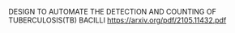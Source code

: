DESIGN TO AUTOMATE THE DETECTION AND COUNTING OF TUBERCULOSIS(TB) BACILLI
https://arxiv.org/pdf/2105.11432.pdf
